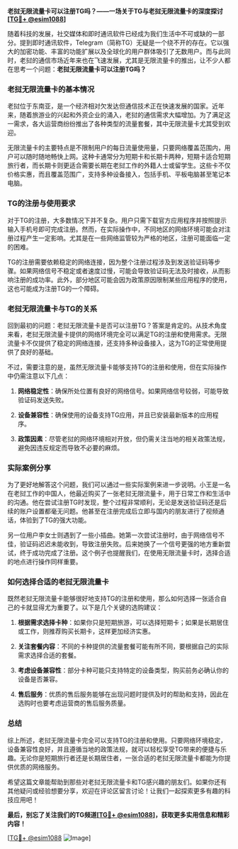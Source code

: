 **老挝无限流量卡可以注册TG吗？——一场关于TG与老挝无限流量卡的深度探讨[[TG💪+ @esim1088](https://t.me/s/esim1088)]**

随着科技的发展，社交媒体和即时通讯软件已经成为我们生活中不可或缺的一部分。提到即时通讯软件，Telegram（简称TG）无疑是一个绕不开的存在。它以强大的加密功能、丰富的功能扩展以及全球化的用户群体吸引了无数用户。而与此同时，老挝的通信市场近年来也在飞速发展，尤其是无限流量卡的推出，让不少人都在思考一个问题：**老挝无限流量卡可以注册TG吗？**

### 老挝无限流量卡的基本情况

老挝位于东南亚，是一个经济相对欠发达但通信技术正在快速发展的国家。近年来，随着旅游业的兴起和外资企业的涌入，老挝的通信需求大幅增加。为了满足这一需求，各大运营商纷纷推出了各种类型的流量套餐，其中无限流量卡尤其受到欢迎。

无限流量卡的主要特点是不限制用户的每日流量使用量，只要网络覆盖范围内，用户可以随时随地畅快上网。这种卡通常分为短期卡和长期卡两种，短期卡适合短期旅行者，而长期卡则更适合需要长期在老挝工作的外籍人士或留学生。这些卡不仅价格实惠，而且覆盖范围广，支持多种设备接入，包括手机、平板电脑甚至笔记本电脑。

### TG的注册与使用要求

对于TG的注册，大多数情况下并不复杂。用户只需下载官方应用程序并按照提示输入手机号即可完成注册。然而，在实际操作中，不同地区的网络环境可能会对注册过程产生一定影响。尤其是在一些网络监管较为严格的地区，注册可能面临一定的困难。

TG的注册需要依赖稳定的网络连接，因为整个注册过程涉及到发送验证码等步骤。如果网络信号不稳定或者速度过慢，可能会导致验证码无法及时接收，从而影响注册的成功率。此外，部分地区可能会因为政策原因限制某些应用程序的使用，这也可能成为注册TG的一个障碍。

### 老挝无限流量卡与TG的关系

回到最初的问题：老挝无限流量卡是否可以注册TG？答案是肯定的。从技术角度来看，老挝无限流量卡提供的网络环境完全可以满足TG的注册和使用需求。无限流量卡不仅提供了稳定的网络连接，还支持多种设备接入，这为TG的正常使用提供了良好的基础。

不过，需要注意的是，虽然无限流量卡能够支持TG的注册和使用，但在实际操作中仍需注意以下几点：

1. **网络稳定性**：确保所处位置有良好的网络信号。如果网络信号较弱，可能导致验证码发送失败。
   
2. **设备兼容性**：确保使用的设备支持TG应用，并且已安装最新版本的应用程序。
   
3. **政策因素**：尽管老挝的网络环境相对开放，但仍需关注当地的相关政策法规，避免因违反规定而导致不必要的麻烦。

### 实际案例分享

为了更好地解答这个问题，我们可以通过一些实际案例来进一步说明。小王是一名在老挝工作的中国人，他最近购买了一张老挝无限流量卡，用于日常工作和生活中的沟通。他在尝试注册TG时发现，整个过程非常顺利，无论是发送验证码还是后续的账户设置都毫无问题。他甚至在注册完成后立即与国内的朋友进行了视频通话，体验到了TG的强大功能。

另一位用户李女士则遇到了一些小插曲。她第一次尝试注册时，由于网络信号不佳，验证码迟迟未能收到，导致注册失败。后来她换了一个信号更强的地方重新尝试，终于成功完成了注册。这个例子也提醒我们，在使用无限流量卡时，选择合适的地点进行操作同样重要。

### 如何选择合适的老挝无限流量卡

既然老挝无限流量卡能够很好地支持TG的注册和使用，那么如何选择一张适合自己的卡就显得尤为重要了。以下是几个关键的选购建议：

1. **根据需求选择卡种**：如果你只是短期旅游，可以选择短期卡；如果是长期居住或工作，则推荐购买长期卡，这样更加经济实惠。
   
2. **关注套餐内容**：不同的卡种提供的流量套餐可能有所不同，要根据自己的实际需求选择合适的套餐。
   
3. **考虑设备兼容性**：部分卡种可能只支持特定的设备类型，购买前务必确认你的设备是否兼容。
   
4. **售后服务**：优质的售后服务能够在出现问题时提供及时的帮助和支持，因此在选购时也要考虑运营商的售后服务质量。

### 总结

综上所述，老挝无限流量卡完全可以支持TG的注册和使用。只要网络环境稳定，设备兼容性良好，并且遵循当地的政策法规，就可以轻松享受TG带来的便捷与乐趣。无论你是短期旅行者还是长期居住者，一张合适的老挝无限流量卡都能为你提供优质的网络服务。

希望这篇文章能帮助到那些对老挝无限流量卡和TG感兴趣的朋友们。如果你还有其他疑问或经验想要分享，欢迎在评论区留言讨论！让我们一起探索更多有趣的科技应用吧！

**最后，别忘了关注我们的TG频道[[TG💪+ @esim1088](https://t.me/s/esim1088)]，获取更多实用信息和精彩内容！**

[[TG💪+ @esim1088](https://t.me/s/esim1088) ![Image](https://i.postimg.cc/4NQfJmqS/Snipaste-2025-05-13-00-14-12.png)]